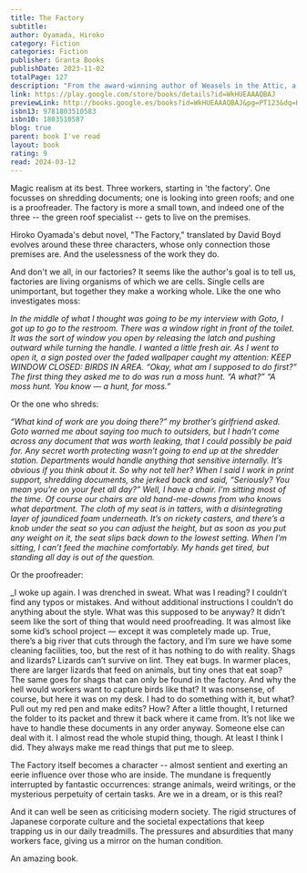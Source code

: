 ```yaml
---  
title: The Factory  
subtitle:   
author: Oyamada, Hiroko  
category: Fiction  
categories: Fiction  
publisher: Granta Books  
publishDate: 2023-11-02  
totalPage: 127  
description: "From the award-winning author of Weasels in the Attic, a modern fable about the world of work Beyond the town, there is the factory. Beyond the factory, there is nothing. Within the sprawling industrial complex, three new employees are each assigned a department. There, each must focuses on a specific task: one shreds paper, one proofreads documents, and another studies the moss growing all over the expansive grounds. As they grow accustomed to the routine and co-workers, their lives become governed by their work--days take on a strange logic and momentum, and little by little, the margins of reality seem to be dissolving: Where does the factory end and the rest of the world begin? What's going on with the strange animals here? And after a while--it could be weeks or years--the three workers struggle to answer the most basic question: What am I doing here? With hints of Kafka and Beckett and unexpected moments of creeping humour, The Factory is a vivid, and sometimes surreal, portrait of the absurdity and meaninglessness of the modern workplace."  
link: https://play.google.com/store/books/details?id=WkHUEAAAQBAJ  
previewLink: http://books.google.es/books?id=WkHUEAAAQBAJ&pg=PT123&dq=Hiriko+oyamada,+The+Factory&hl=&as_pt=BOOKS&cd=1&source=gbs_api  
isbn13: 9781803510583  
isbn10: 1803510587  
blog: true  
parent: book I've read  
layout: book  
rating: 9  
read: 2024-03-12  
---  
```

  
Magic realism at its best.  Three workers, starting in 'the factory'. One focusses on shredding documents; one is looking into green roofs; and one is a proofreader. The factory is more a small town, and indeed one of the three -- the green roof specialist -- gets to live on the premises.  
  
Hiroko Oyamada's debut novel, "The Factory," translated by David Boyd evolves around these three characters, whose only connection those premises are.  And the uselessness of the work they do.  
  
And don't we all, in our factories?  It seems like the author's goal is to tell us, factories are living organisms of which we are cells.  Single cells are unimportant, but together they make a working whole.  Like the one who investigates moss:  
  
_In the middle of what I thought was going to be my interview with Goto, I got up to go to the restroom. There was a window right in front of the toilet. It was the sort of window you open by releasing the latch and pushing outward while turning the handle. I wanted a little fresh air. As I went to open it, a sign posted over the faded wallpaper caught my attention: KEEP WINDOW CLOSED: BIRDS IN AREA. “Okay, what am I supposed to do first?” The first thing they asked me to do was run a moss hunt. “A what?” “A moss hunt. You know — a hunt, for moss.”_  
  
Or the one who shreds:  
  
_“What kind of work are you doing there?” my brother’s girlfriend asked. Goto warned me about saying too much to outsiders, but I hadn’t come across any document that was worth leaking, that I could possibly be paid for. Any secret worth protecting wasn’t going to end up at the shredder station. Departments would handle anything that sensitive internally. It’s obvious if you think about it. So why not tell her? When I said I work in print support, shredding documents, she jerked back and said, “Seriously? You mean you’re on your feet all day?” Well, I have a chair. I’m sitting most of the time. Of course our chairs are old hand-me-downs from who knows what department. The cloth of my seat is in tatters, with a disintegrating layer of jaundiced foam underneath. It’s on rickety casters, and there’s a knob under the seat so you can adjust the height, but as soon as you put any weight on it, the seat slips back down to the lowest setting. When I’m sitting, I can’t feed the machine comfortably. My hands get tired, but standing all day is out of the question._  
  
Or the proofreader:  
  
_I woke up again. I was drenched in sweat. What was I reading? I couldn’t find any typos or mistakes. And without additional instructions I couldn’t do anything about the style. What was this supposed to be anyway? It didn’t seem like the sort of thing that would need proofreading. It was almost like some kid’s school project — except it was completely made up. True, there’s a big river that cuts through the factory, and I’m sure we have some cleaning facilities, too, but the rest of it has nothing to do with reality. Shags and lizards? Lizards can’t survive on lint. They eat bugs. In warmer places, there are larger lizards that feed on animals, but tiny ones that eat soap? The same goes for shags that can only be found in the factory. And why the hell would workers want to capture birds like that? It was nonsense, of course, but here it was on my desk. I had to do something with it, but what? Pull out my red pen and make edits? How? After a little thought, I returned the folder to its packet and threw it back where it came from. It’s not like we have to handle these documents in any order anyway. Someone else can deal with it. I almost read the whole stupid thing, though. At least I think I did. They always make me read things that put me to sleep.  
  
The Factory itself becomes a character -- almost sentient and exerting an eerie influence over those who are inside. The mundane is frequently interrupted by fantastic occurrences: strange animals, weird writings, or the mysterious perpetuity of certain tasks.  Are we in a dream, or is this real?  
  
And it can well be seen as criticising modern society. The rigid structures of Japanese corporate culture and the societal expectations that keep trapping us in our daily treadmills. The pressures and absurdities that many workers face, giving us a mirror on the human condition.  
  
An amazing book.